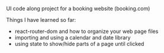 UI code along project for a booking website (booking.com)

Things I have learned so far:

- react-router-dom and how to organize your web page files
- importing and using a calendar and date library
- using state to show/hide parts of a page until clicked
